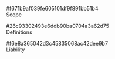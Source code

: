 #f671b9af039fe605101df9f891bb51b4    
Scope  

#26c93302493e6ddb90ba0704a3a62d75  
Definitions  

#f6e8a365042d3c45835068ac42dee9b7  
Liability